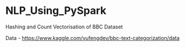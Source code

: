 # NLP_Using_PySpark

Hashing and Count Vectorisation of BBC Dataset

Data - https://www.kaggle.com/yufengdev/bbc-text-categorization/data

